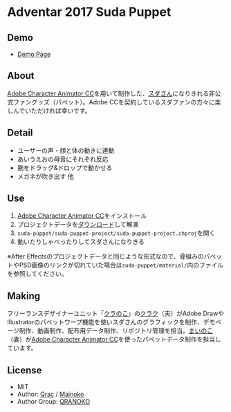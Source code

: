 # Adventar 2017 Suda Puppet

## Demo

- [Demo Page][link-demo]

## About

[Adobe Character Animator CC][link-chara]を用いて制作した、[スダさん][link-suda]になりきれる非公式ファングッズ（パペット）。Adobe CCを契約しているスダファンの方々に楽しんでいただければ幸いです。

## Detail

- ユーザーの声・顔と体の動きに連動
- あいうえおの母音にそれぞれ反応
- 腕をドラッグ&ドロップで動かせる
- メガネが吹き出す 他

## Use

1. [Adobe Character Animator CC][link-chara]をインストール
2. プロジェクトデータを[ダウンロード][link-zip]して解凍
3. `suda-puppet/suda-puppet-project/suda-puppet-project.chproj`を開く
4. 動いたりしゃべったりしてスダさんになりきる

※After Effectsのプロジェクトデータと同じような形式なので、骨組みのパペットやPSD画像のリンクが切れていた場合は`suda-puppet/material/`内のファイルを参照してください。

## Making

フリーランスデザイナーユニット「[クラのこ][link-qranoko]」の[クラク][link-qrac]（夫）がAdobe DrawやIllustratorのパペットワープ機能を使いスダさんのグラフィックを制作、デモページ制作、動画制作、配布用データ制作、リポジトリ管理を担当。[まいのこ][link-mainoko]（妻）が[Adobe Character Animator CC][link-chara]を使ったパペットデータ制作を担当しています。

## License

- MIT
- Author: [Qrac][link-qrac] / [Mainoko][link-mainoko]
- Author Group: [QRANOKO][link-qranoko]

[link-demo]:https://qrac.github.io/adventar2017-suda-puppet/
[link-chara]:http://www.adobe.com/jp/products/character-animator.html
[link-suda]:https://sudare.xyz/
[link-zip]:https://qrac.github.io/adventar2017-suda-puppet/dist/suda-puppet.zip
[link-qrac]:https://twitter.com/Qrac_JP
[link-mainoko]:https://twitter.com/CreamyMainoko
[link-qranoko]:https://qranoko.jp